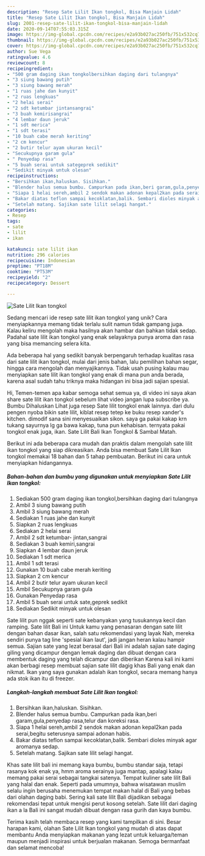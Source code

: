 ```yaml
---
description: "Resep Sate Lilit Ikan tongkol, Bisa Manjain Lidah"
title: "Resep Sate Lilit Ikan tongkol, Bisa Manjain Lidah"
slug: 2001-resep-sate-lilit-ikan-tongkol-bisa-manjain-lidah
date: 2020-09-14T07:55:03.315Z
image: https://img-global.cpcdn.com/recipes/e2a93b027ac250fb/751x532cq70/sate-lilit-ikan-tongkol-foto-resep-utama.jpg
thumbnail: https://img-global.cpcdn.com/recipes/e2a93b027ac250fb/751x532cq70/sate-lilit-ikan-tongkol-foto-resep-utama.jpg
cover: https://img-global.cpcdn.com/recipes/e2a93b027ac250fb/751x532cq70/sate-lilit-ikan-tongkol-foto-resep-utama.jpg
author: Sue Vega
ratingvalue: 4.6
reviewcount: 8
recipeingredient:
- "500 gram daging ikan tongkolbersihkan daging dari tulangnya"
- "3 siung bawang putih"
- "3 siung bawang merah"
- "1 ruas jahe dan kunyit"
- "2 ruas lengkuas"
- "2 helai serai"
- "2 sdt ketumbar jintansangrai"
- "3 buah kemirisangrai"
- "4 lembar daun jeruk"
- "1 sdt merica"
- "1 sdt terasi"
- "10 buah cabe merah keriting"
- "2 cm kencur"
- "2 butir telur ayam ukuran kecil"
- "Secukupnya garam gula"
- " Penyedap rasa"
- "5 buah serai untuk sategeprek sedikit"
- "Sedikit minyak untuk olesan"
recipeinstructions:
- "Bersihkan ikan,haluskan. Sisihkan."
- "Blender halus semua bumbu. Campurkan pada ikan,beri garam,gula,penyedap rasa,telur dan koreksi rasa."
- "Siapa 1 helai sereh,ambil 2 sendok makan adonan kepal2kan pada serai,begitu seterusnya sampai adonan habis."
- "Bakar diatas teflon sampai kecoklatan,balik. Sembari dioles minyak agar aromanya sedap."
- "Setelah matang. Sajikan sate lilit selagi hangat."
categories:
- Resep
tags:
- sate
- lilit
- ikan

katakunci: sate lilit ikan 
nutrition: 296 calories
recipecuisine: Indonesian
preptime: "PT18M"
cooktime: "PT53M"
recipeyield: "2"
recipecategory: Dessert

---
```



![Sate Lilit Ikan tongkol](https://img-global.cpcdn.com/recipes/e2a93b027ac250fb/751x532cq70/sate-lilit-ikan-tongkol-foto-resep-utama.jpg)

Sedang mencari ide resep sate lilit ikan tongkol yang unik? Cara menyiapkannya memang tidak terlalu sulit namun tidak gampang juga. Kalau keliru mengolah maka hasilnya akan hambar dan bahkan tidak sedap. Padahal sate lilit ikan tongkol yang enak selayaknya punya aroma dan rasa yang bisa memancing selera kita.

Ada beberapa hal yang sedikit banyak berpengaruh terhadap kualitas rasa dari sate lilit ikan tongkol, mulai dari jenis bahan, lalu pemilihan bahan segar, hingga cara mengolah dan menyajikannya. Tidak usah pusing kalau mau menyiapkan sate lilit ikan tongkol yang enak di mana pun anda berada, karena asal sudah tahu triknya maka hidangan ini bisa jadi sajian spesial.

Hi, Temen-temen apa kabar semoga sehat semua ya, di video ini saya akan share sate lilit ikan tongkol sebelum lihat video jangan lupa subscribe ya. Bumbu Dihaluskan  Lihat juga resep Sate lilit tongkol enak lainnya. dari dulu pengen nyoba bikin sate lilit, kiblat resep tetep ke buku resep xander&#39;s kitchen. dimodif sana sini menyesuaikan sikon. saya ga pakai kakap krn tukang sayurnya lg ga bawa kakap, tuna pun kehabisan. ternyata pakai tongkol enak juga, ikan. Sate Lilit Bali Ikan Tongkol &amp; Sambal Matah.


Berikut ini ada beberapa cara mudah dan praktis dalam mengolah sate lilit ikan tongkol yang siap dikreasikan. Anda bisa membuat Sate Lilit Ikan tongkol memakai 18 bahan dan 5 tahap pembuatan. Berikut ini cara untuk menyiapkan hidangannya.

<!--inarticleads1-->

##### Bahan-bahan dan bumbu yang digunakan untuk menyiapkan Sate Lilit Ikan tongkol:

1. Sediakan 500 gram daging ikan tongkol,bersihkan daging dari tulangnya
1. Ambil 3 siung bawang putih
1. Ambil 3 siung bawang merah
1. Sediakan 1 ruas jahe dan kunyit
1. Siapkan 2 ruas lengkuas
1. Sediakan 2 helai serai
1. Ambil 2 sdt ketumbar- jintan,sangrai
1. Sediakan 3 buah kemiri,sangrai
1. Siapkan 4 lembar daun jeruk
1. Sediakan 1 sdt merica
1. Ambil 1 sdt terasi
1. Gunakan 10 buah cabe merah keriting
1. Siapkan 2 cm kencur
1. Ambil 2 butir telur ayam ukuran kecil
1. Ambil Secukupnya garam gula
1. Gunakan  Penyedap rasa
1. Ambil 5 buah serai untuk sate,geprek sedikit
1. Sediakan Sedikit minyak untuk olesan


Sate lilit pun nggak seperti sate kebanyakan yang tusukannya kecil dan ramping. Sate lilit Bali ini Untuk kamu yang penasaran dengan sate lilit dengan bahan dasar ikan, salah satu rekomendasi yang layak Nah, mereka sendiri punya tag line &#39;spesial ikan laut&#39;, jadi jangan heran kalau hampir semua. Sajian sate yang lezat berasal dari Bali ini adalah sajian sate daging giling yang dicampur dengan lemak daging dan dibuat dengan cara membentuk daging yang telah dicampur dan diberikan Karena kali ini kami akan berbagi resep membuat sajian sate lilit dagig khas Bali yang enak dan nikmat. Ikan yang saya gunakan adalah ikan tongkol, secara memang hanya ada stok ikan itu di freezer. 

<!--inarticleads2-->

##### Langkah-langkah membuat Sate Lilit Ikan tongkol:

1. Bersihkan ikan,haluskan. Sisihkan.
1. Blender halus semua bumbu. Campurkan pada ikan,beri garam,gula,penyedap rasa,telur dan koreksi rasa.
1. Siapa 1 helai sereh,ambil 2 sendok makan adonan kepal2kan pada serai,begitu seterusnya sampai adonan habis.
1. Bakar diatas teflon sampai kecoklatan,balik. Sembari dioles minyak agar aromanya sedap.
1. Setelah matang. Sajikan sate lilit selagi hangat.


Khas sate lilit bali ini memang kaya bumbu, bumbu standar saja, tetapi rasanya kok enak ya, hmm aroma serainya juga mantap, apalagi kalau memang pakai serai sebagai tangkai satenya. Tempat kuliner sate lilit Bali yang halal dan enak. Seperti pada umumnya, bahwa wisatawan muslim selalu ingin berusaha menemukan tempat makan halal di Bali yang bebas dari olahan daging babi. Sering kali sate lilit Bali dijadikan sebagai rekomendasi tepat untuk mengisi perut kosong setelah. Sate lilit dari daging ikan a la Bali ini sangat mudah dibuat dengan rasa gurih dan kaya bumbu. 

Terima kasih telah membaca resep yang kami tampilkan di sini. Besar harapan kami, olahan Sate Lilit Ikan tongkol yang mudah di atas dapat membantu Anda menyiapkan makanan yang lezat untuk keluarga/teman maupun menjadi inspirasi untuk berjualan makanan. Semoga bermanfaat dan selamat mencoba!
